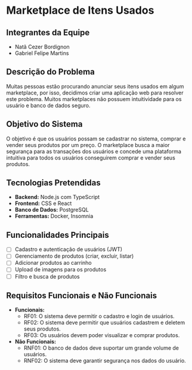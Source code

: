 # Marketplace de Itens Usados

## Integrantes da Equipe

- Natã Cezer Bordignon
- Gabriel Felipe Martins

## Descrição do Problema

Muitas pessoas estão procurando anunciar seus itens usados em algum marketplace, por isso, decidimos criar uma aplicação web para resolver este problema. Muitos marketplaces não possuem intuitividade para os usuário e banco de dados seguro.

## Objetivo do Sistema

O objetivo é que os usuários possam se cadastrar no sistema, comprar e vender seus produtos por um preço. O marketplace busca a maior segurança para as transações dos usuários e concede uma plataforma intuitiva para todos os usuários conseguirem comprar e vender seus produtos.

## Tecnologias Pretendidas

- **Backend:** Node.js com TypeScript
- **Frontend:** CSS e React
- **Banco de Dados:** PostgreSQL
- **Ferramentas:** Docker, Insomnia

## Funcionalidades Principais

- [ ]  Cadastro e autenticação de usuários (JWT)
- [ ]  Gerenciamento de produtos (criar, excluir, listar)
- [ ]  Adicionar produtos ao carrinho
- [ ]  Upload de imagens para os produtos
- [ ]  Filtro e busca de produtos

## Requisitos Funcionais e Não Funcionais

- **Funcionais:**
    - RF01: O sistema deve permitir o cadastro e login de usuários.
    - RF02: O sistema deve permitir que usuários cadastrem e deletem seus produtos.
    - RF03: Os usuários devem poder visualizar e comprar produtos.
- **Não Funcionais:**
    - RNF01: O banco de dados deve suportar um grande volume de usuários.
    - RNF02: O sistema deve garantir segurança nos dados do usuário.
